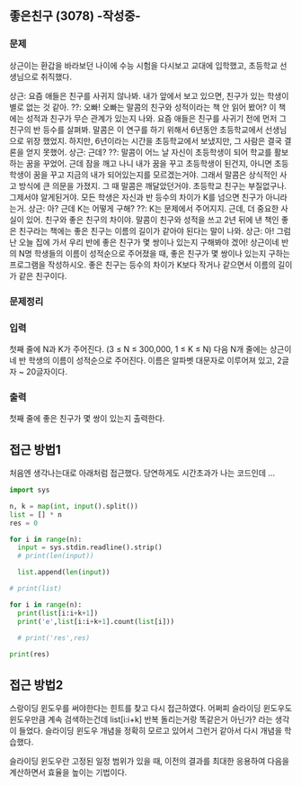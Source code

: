 ## 좋은친구 (3078)  -작성중-

### 문제
상근이는 환갑을 바라보던 나이에 수능 시험을 다시보고 교대에 입학했고, 초등학교 선생님으로 취직했다.

상근: 요즘 애들은 친구를 사귀지 않나봐. 내가 앞에서 보고 있으면, 친구가 있는 학생이 별로 없는 것 같아.
??: 오빠! 오빠는 말콤의 친구와 성적이라는 책 안 읽어 봤어? 이 책에는 성적과 친구가 무슨 관계가 있는지 나와. 요즘 애들은 친구를 사귀기 전에 먼저 그 친구의 반 등수를 살펴봐. 말콤은 이 연구를 하기 위해서 6년동안 초등학교에서 선생님으로 위장 했었지. 하지만, 6년이라는 시간을 초등학교에서 보냈지만, 그 사람은 결국 결론을 얻지 못했어.
상근: 근데?
??: 말콤이 어느 날 자신이 초등학생이 되어 학교를 활보하는 꿈을 꾸었어. 근데 잠을 깨고 나니 내가 꿈을 꾸고 초등학생이 된건지, 아니면 초등학생이 꿈을 꾸고 지금의 내가 되어있는지를 모르겠는거야. 그래서 말콤은 상식적인 사고 방식에 큰 의문을 가졌지. 그 때 말콤은 깨달았던거야. 초등학교 친구는 부질없구나. 그제서야 알게된거야. 모든 학생은 자신과 반 등수의 차이가 K를 넘으면 친구가 아니라는거.
상근: 아? 근데 K는 어떻게 구해?
??: K는 문제에서 주어지지. 근데, 더 중요한 사실이 있어. 친구와 좋은 친구의 차이야. 말콤이 친구와 성적을 쓰고 2년 뒤에 낸 책인 좋은 친구라는 책에는 좋은 친구는 이름의 길이가 같아야 된다는 말이 나와.
상근: 아! 그럼 난 오늘 집에 가서 우리 반에 좋은 친구가 몇 쌍이나 있는지 구해봐야 겠어!
상근이네 반의 N명 학생들의 이름이 성적순으로 주어졌을 때, 좋은 친구가 몇 쌍이나 있는지 구하는 프로그램을 작성하시오. 좋은 친구는 등수의 차이가 K보다 작거나 같으면서 이름의 길이가 같은 친구이다.

### 문제정리

### 입력
첫째 줄에 N과 K가 주어진다. (3 ≤ N ≤ 300,000, 1 ≤ K ≤ N) 다음 N개 줄에는 상근이네 반 학생의 이름이 성적순으로 주어진다. 이름은 알파벳 대문자로 이루어져 있고, 2글자 ~ 20글자이다.

### 출력
첫째 줄에 좋은 친구가 몇 쌍이 있는지 출력한다.

## 접근 방법1
처음엔 생각나는대로 아래처럼 접근했다.
당연하게도 시간초과가 나는 코드인데 ...

```python
import sys

n, k = map(int, input().split())
list = [] * n
res = 0

for i in range(n):
  input = sys.stdin.readline().strip()
  # print(len(input))

  list.append(len(input))

# print(list)

for i in range(n):
  print(list[i:i+k+1])
  print('e',list[i:i+k+1].count(list[i]))
  
  # print('res',res)

print(res)

```

## 접근 방법2
스랑이딩 윈도우를 써야한다는 힌트를 찾고 다시 접근하였다.
어쩌피 슬라이딩 윈도우도 윈도우만큼 계속 검색하는건데 list[i:i+k] 반복 돌리는거랑 똑같은거 아닌가? 라는 생각이 들었다.
슬라이딩 윈도우 개념을 정확히 모르고 있어서 그런거 같아서 다시 개념을 학습했다.

슬라이딩 윈도우란 고정된 일정 범위가 있을 때, 이전의 결과를 최대한 응용하여 다음을 계산하면서 효율을 높이는 기법이다.


